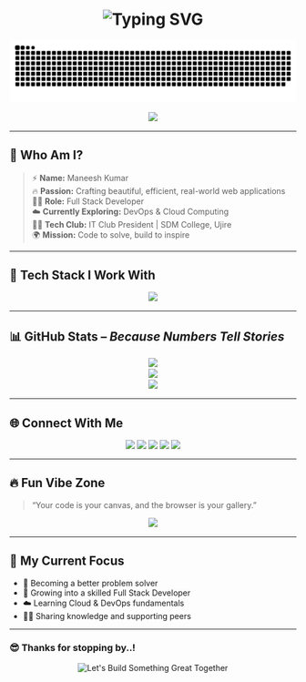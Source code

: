 <!-- Profile Header with 3D Vibe -->
<h1 align="center">
  <img src="https://readme-typing-svg.herokuapp.com?font=Fira+Code&size=28&duration=3000&pause=1000&color=00F7FF&center=true&vCenter=true&width=700&lines=Hey+there!+I'm+Maneesh+Kumar;Creative+Full+Stack+Developer;Building+Web+Experiences;Let’s+Code+with+Passion+🚀" alt="Typing SVG" />
</h1>

<p align="center">
  <img src="https://github.com/Platane/snk/raw/output/github-contribution-grid-snake.svg" alt="Snake animation" />
</p>

<p align="center">
  <img src="https://i.pinimg.com/originals/06/fb/5c/06fb5c6f6b1e4c2c5a44434b18d9c17b.gif" width="250" />
</p>

---

## 🔮 Who Am I?

> ⚡️ **Name:** Maneesh Kumar  
> 🔥 **Passion:** Crafting beautiful, efficient, real-world web applications  
> 🧑‍💻 **Role:** Full Stack Developer  
> ☁️ **Currently Exploring:** DevOps & Cloud Computing  
> 🧑‍🏫 **Tech Club:** IT Club President | SDM College, Ujire  
> 🌍 **Mission:** Code to solve, build to inspire

---

## 🧠 Tech Stack I Work With

<div align="center">
  <img src="https://skillicons.dev/icons?i=react,nextjs,ts,html,css,js,nodejs,express,spring,mongodb,mysql,java,javascript,cs,git&theme=light" />
</div>

---

## 📊 GitHub Stats – *Because Numbers Tell Stories*

<div align="center">
  <img src="https://github-readme-stats.vercel.app/api?username=maneeshkumarr&show_icons=true&theme=tokyonight&hide_title=false&hide_border=true&include_all_commits=true&count_private=true" />
  <br/>
 <img src="https://github-readme-streak-stats.herokuapp.com/?user=maneeshkumarr&theme=tokyonight&hide_border=false&date_format=M%20j%5B%2C%20Y%5D&locale=en&ring=00F7FF&fire=FFA116&currStreakLabel=F7FF00&currStreakNum=F7FF00&sideNums=00F7FF&sideLabels=00F7FF&stroke=F7FF00&background=000000&border=F7FF00&currStreakNum=F7FF00&dates=00F7FF&timezone=Asia/Kolkata" />

  <br/>
  <img src="https://github-readme-stats.vercel.app/api/top-langs/?username=maneeshkumarr&layout=compact&theme=tokyonight&hide_border=true" />
</div>


---

## 🌐 Connect With Me

<p align="center">
  <a href="https://twitter.com/manish_kumar28"><img src="https://img.shields.io/badge/Twitter-1DA1F2?style=for-the-badge&logo=twitter&logoColor=white"/></a>
  <a href="https://linkedin.com/in/maneesh-kumar"><img src="https://img.shields.io/badge/LinkedIn-blue?style=for-the-badge&logo=linkedin&logoColor=white"/></a>
  <a href="https://www.geeksforgeeks.org/user/manishperm1aj"><img src="https://img.shields.io/badge/GeeksforGeeks-2D2D2A?style=for-the-badge&logo=geeksforgeeks&logoColor=white"/></a>
  <a href="https://www.hackerrank.com/profile/manishpersonal61"><img src="https://img.shields.io/badge/HackerRank-2EC866?style=for-the-badge&logo=hackerrank&logoColor=white"/></a>
  <a href="https://leetcode.com/ManeeshGowda"><img src="https://img.shields.io/badge/LeetCode-FFA116?style=for-the-badge&logo=leetcode&logoColor=white"/></a>
</p>

---

## 🔥 Fun Vibe Zone

> “Your code is your canvas, and the browser is your gallery.”

<p align="center">
  <img src="https://media.giphy.com/media/bGgsc5mWoryfgKBx1u/giphy.gif" width="250" />
</p>

---

## 🎯 My Current Focus

- 🧩 Becoming a better problem solver  
- 🧱 Growing into a skilled Full Stack Developer  
- ☁️ Learning Cloud & DevOps fundamentals  
- 👨‍🏫 Sharing knowledge and supporting peers

---

### 😎 Thanks for stopping by..!

<div align="center">
  <img src="https://readme-typing-svg.demolab.com?font=Fira+Code&size=18&pause=1000&color=F7FF00&center=true&width=450&lines=Let's+Build+Something+Great+Together!" alt="Let's Build Something Great Together" />
</div>

